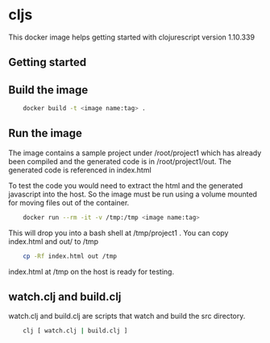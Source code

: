 # cljs
This docker image helps getting started with clojurescript version 1.10.339

## Getting started

## Build the image
```bash
    docker build -t <image name:tag> .
```

## Run the image

The image contains a sample project under /root/project1 which has already been compiled and the generated code is in /root/project1/out. The generated code is referenced in index.html

To test the code you would need to extract the html and the generated javascript into the host. So the image must be run using a volume mounted for moving files out of the container.

```bash
    docker run --rm -it -v /tmp:/tmp <image name:tag> 
```
This will drop you into a bash shell at /tmp/project1 . You can copy index.html and out/ to /tmp
```bash
    cp -Rf index.html out /tmp
```

index.html at /tmp on the host is ready for testing.

## watch.clj and build.clj

watch.clj and build.clj are scripts that watch and build the src directory.

```bash
    clj [ watch.clj | build.clj ]
```
